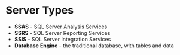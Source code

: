 # Server Types #

- **SSAS** - SQL Server Analysis Services
- **SSRS** - SQL Server Reporting Services
- **SSIS** - SQL Server Integration Services
- **Database Engine** - the traditional database, with tables and data